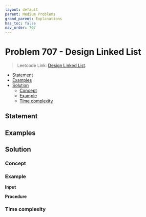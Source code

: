 ```yaml
---
layout: default
parent: Medium Problems
grand_parent: Explanations
has_toc: false
nav_order: 707
---
```


# <!-- omit in toc --> Problem 707 - Design Linked List

> Leetcode Link: [Design Linked List](https://leetcode.com/problems/design-linked-list).

- [Statement](#statement)
- [Examples](#examples)
- [Solution](#solution)
  - [Concept](#concept)
  - [Example](#example)
  - [Time complexity](#time-complexity)

## Statement

## Examples

## Solution

### Concept

### Example

**Input**

**Procedure**

### Time complexity
